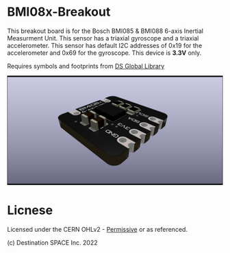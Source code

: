 # BMI08x-Breakout

This breakout board is for the Bosch BMI085 & BMI088 6-axis Inertial Measurment Unit. This sensor has a triaxial gyroscope and a triaxial accelerometer. This sensor has default I2C addresses of 0x19 for the accelerometer and 0x69 for the gyroscope. This device is **3.3V** only.

Requires symbols and footprints from [DS Global Library](https://github.com/Destination-SPACE/DS-KiCad-Global-Source)

![](https://github.com/Destination-SPACE/BMI088-Breakout/blob/main/bmi08xBreakout-rev1.jpg)

# Licnese

Licensed under the CERN OHLv2 - [Permissive](https://github.com/Destination-SPACE/BMI088-Breakout/blob/main/LICENSE) or as referenced.

(c) Destination SPACE Inc. 2022

